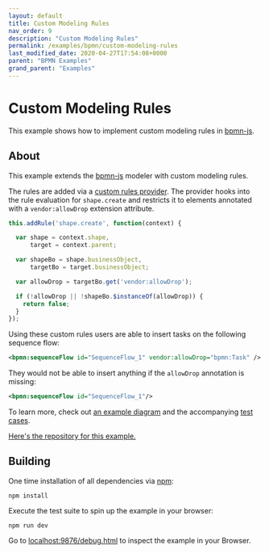 ```yaml
---
layout: default
title: Custom Modeling Rules
nav_order: 9
description: "Custom Modeling Rules"
permalink: /examples/bpmn/custom-modeling-rules
last_modified_date: 2020-04-27T17:54:08+0000
parent: "BPMN Examples"
grand_parent: "Examples"
---
```


# Custom Modeling Rules

This example shows how to implement custom modeling rules in [bpmn-js](https://github.com/bpmn-io/bpmn-js).

## About

This example extends the [bpmn-js](https://github.com/bpmn-io/bpmn-js) modeler with custom modeling rules.

The rules are added via a [custom rules provider](https://github.com/bpmn-io/bpmn-js-examples/blob/master/custom-modeling-rules/lib/custom-rules/CustomRules.js). The provider hooks into the rule evaluation for `shape.create` and restricts it to elements annotated with a `vendor:allowDrop` extension attribute.

```javascript
this.addRule('shape.create', function(context) {

  var shape = context.shape,
      target = context.parent;

  var shapeBo = shape.businessObject,
      targetBo = target.businessObject;

  var allowDrop = targetBo.get('vendor:allowDrop');

  if (!allowDrop || !shapeBo.$instanceOf(allowDrop)) {
    return false;
  }
});
```

Using these custom rules users are able to insert tasks on the following sequence flow:

```xml
<bpmn:sequenceFlow id="SequenceFlow_1" vendor:allowDrop="bpmn:Task" />
```

They would not be able to insert anything if the `allowDrop` annotation is missing:

```xml
<bpmn:sequenceFlow id="SequenceFlow_1"/>
```

To learn more, check out [an example diagram](https://github.com/bpmn-io/bpmn-js-examples/blob/master/custom-modeling-rules/test/spec/diagram.bpmn) and the accompanying [test cases](https://github.com/bpmn-io/bpmn-js-examples/blob/custom-rules/custom-modeling-rules/test/spec/CustomRulesSpec.js).

[Here's the repository for this example.](https://github.com/bpmn-io/bpmn-js-examples/tree/master/custom-modeling-rules)

## Building

One time installation of all dependencies via [npm](https://npmjs.org):

```
npm install
```


Execute the test suite to spin up the example in your browser:

```
npm run dev
```

Go to [localhost:9876/debug.html](http://localhost:9876/debug.html) to inspect the example in your Browser.
